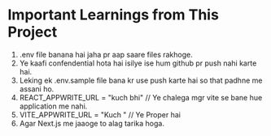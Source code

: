 # Important Learnings from This Project

1. .env file banana hai jaha pr aap saare files rakhoge.
2. Ye kaafi confendential hota hai isilye ise hum github pr push nahi karte hai.
3. Leking ek .env.sample file bana kr use push karte hai so that padhne me assani ho.
4. REACT_APPWRITE_URL = "kuch bhi" // Ye chalega mgr vite se bane hue application me nahi.
5. VITE_APPWRITE_URL = "Kuch " // Ye Proper hai
6. Agar Next.js me jaaoge to alag tarika hoga.